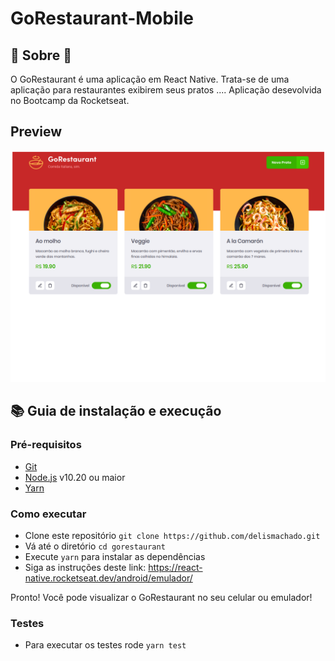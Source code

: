 # GoRestaurant-Mobile



## :rocket: Sobre :rocket:

<p> O GoRestaurant é uma aplicação em React Native. Trata-se de uma aplicação para restaurantes exibirem seus pratos .... Aplicação desevolvida  no Bootcamp da Rocketseat.</p>

## Preview

<img src="src/gorestaurant.png">

## :books: Guia de instalação e execução

### Pré-requisitos

- [Git](https://git-scm.com/)
- [Node.js](https://nodejs.org/en/) v10.20 ou maior
- [Yarn](https://yarnpkg.com/)

### Como executar

- Clone este repositório ```git clone https://github.com/delismachado.git```
- Vá até o diretório ```cd gorestaurant```
- Execute ```yarn``` para instalar as dependências
- Siga as instruções deste link: https://react-native.rocketseat.dev/android/emulador/

Pronto! Você pode visualizar o GoRestaurant no seu celular ou emulador!

### Testes

- Para executar os testes rode ```yarn test```

